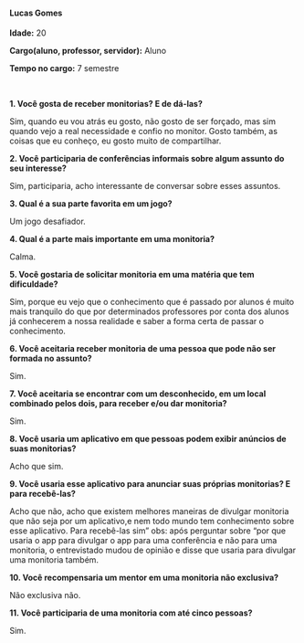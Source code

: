 #### Lucas Gomes

**Idade:** 20

**Cargo(aluno, professor, servidor):** Aluno

**Tempo no cargo:** 7 semestre


&nbsp;

**1. Você gosta de receber monitorias? E de dá-las?**

Sim, quando eu vou atrás eu gosto, não gosto de ser forçado, mas sim quando vejo a real necessidade e confio no monitor. Gosto também, as coisas que eu conheço, eu gosto muito de compartilhar.

**2. Você participaria de conferências informais sobre algum assunto do seu interesse?**

Sim, participaria, acho interessante de conversar sobre esses assuntos.

**3. Qual é a sua parte favorita em um jogo?**

Um jogo desafiador.

**4. Qual é a parte mais importante em uma monitoria?**

Calma.

**5. Você gostaria de solicitar monitoria em uma matéria que tem dificuldade?**

Sim, porque eu vejo que o conhecimento que é passado por alunos é muito mais tranquilo do que por determinados professores por conta dos alunos já conhecerem a nossa realidade e saber a forma certa de passar o conhecimento.

**6. Você aceitaria receber monitoria de uma pessoa que pode não ser formada no assunto?**

Sim.

**7. Você aceitaria se encontrar com um desconhecido, em um local combinado pelos dois, para receber e/ou dar monitoria?**

Sim.

**8. Você usaria um aplicativo em que pessoas podem exibir anúncios de suas monitorias?**

Acho que sim.

**9. Você usaria esse aplicativo para anunciar suas próprias monitorias? E para recebê-las?**

Acho que não, acho que existem melhores maneiras de divulgar monitoria que não seja por um aplicativo,e nem todo mundo tem conhecimento sobre esse aplicativo. Para recebê-las sim” obs: após perguntar sobre “por que usaria o app para divulgar o app para uma conferência e não para uma monitoria, o entrevistado mudou de opinião e disse que usaria para divulgar uma monitoria também.

**10. Você recompensaria um mentor em uma monitoria não exclusiva?**

Não exclusiva não.

**11. Você participaria de uma monitoria com até cinco pessoas?**

Sim.